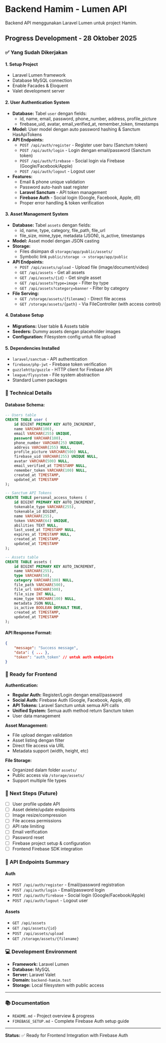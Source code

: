 # Backend Hamim - Lumen API

Backend API menggunakan Laravel Lumen untuk project Hamim.

## Progress Development - 28 Oktober 2025

### ✅ Yang Sudah Dikerjakan

#### 1. **Setup Project**
- Laravel Lumen framework
- Database MySQL connection
- Enable Facades & Eloquent
- Valet development server

#### 2. **User Authentication System**
- **Database:** Tabel `user` dengan fields:
  - id, name, email, password, phone_number, address, profile_picture
  - firebase_uid, avatar, email_verified_at, remember_token, timestamps
- **Model:** User model dengan auto password hashing & Sanctum HasApiTokens
- **API Endpoints:**
  - `POST /api/auth/register` - Register user baru (Sanctum token)
  - `POST /api/auth/login` - Login dengan email/password (Sanctum token)
  - `POST /api/auth/firebase` - Social login via Firebase (Google/Facebook/Apple)
  - `POST /api/auth/logout` - Logout user
- **Features:**
  - Email & phone unique validation
  - Password auto-hash saat register
  - **Laravel Sanctum** - API token management
  - **Firebase Auth** - Social login (Google, Facebook, Apple, dll)
  - Proper error handling & token verification

#### 3. **Asset Management System**
- **Database:** Tabel `assets` dengan fields:
  - id, name, type, category, file_path, file_url
  - file_size, mime_type, metadata (JSON), is_active, timestamps
- **Model:** Asset model dengan JSON casting
- **Storage:** 
  - Files disimpan di `storage/app/public/assets/`
  - Symbolic link `public/storage -> storage/app/public`
- **API Endpoints:**
  - `POST /api/assets/upload` - Upload file (image/document/video)
  - `GET /api/assets` - Get all assets
  - `GET /api/assets/{id}` - Get single asset
  - `GET /api/assets?type=image` - Filter by type
  - `GET /api/assets?category=banner` - Filter by category
- **File Serving:**
  - `GET /storage/assets/{filename}` - Direct file access
  - `GET /storage/assets/{path}` - Via FileController (with access control)

#### 4. **Database Setup**
- **Migrations:** User table & Assets table
- **Seeders:** Dummy assets dengan placeholder images
- **Configuration:** Filesystem config untuk file upload

#### 5. **Dependencies Installed**
- `laravel/sanctum` - API authentication
- `firebase/php-jwt` - Firebase token verification
- `guzzlehttp/guzzle` - HTTP client for Firebase API
- `league/flysystem` - File system abstraction
- Standard Lumen packages

### 🔧 Technical Details

#### **Database Schema:**
```sql
-- Users table
CREATE TABLE user (
    id BIGINT PRIMARY KEY AUTO_INCREMENT,
    name VARCHAR(100),
    email VARCHAR(255) UNIQUE,
    password VARCHAR(100),
    phone_number VARCHAR(25) UNIQUE,
    address VARCHAR(255) NULL,
    profile_picture VARCHAR(500) NULL,
    firebase_uid VARCHAR(255) UNIQUE NULL,
    avatar VARCHAR(500) NULL,
    email_verified_at TIMESTAMP NULL,
    remember_token VARCHAR(100) NULL,
    created_at TIMESTAMP,
    updated_at TIMESTAMP
);

-- Sanctum API Tokens
CREATE TABLE personal_access_tokens (
    id BIGINT PRIMARY KEY AUTO_INCREMENT,
    tokenable_type VARCHAR(255),
    tokenable_id BIGINT,
    name VARCHAR(255),
    token VARCHAR(64) UNIQUE,
    abilities TEXT NULL,
    last_used_at TIMESTAMP NULL,
    expires_at TIMESTAMP NULL,
    created_at TIMESTAMP,
    updated_at TIMESTAMP
);

-- Assets table
CREATE TABLE assets (
    id BIGINT PRIMARY KEY AUTO_INCREMENT,
    name VARCHAR(255),
    type VARCHAR(50),
    category VARCHAR(100) NULL,
    file_path VARCHAR(500),
    file_url VARCHAR(500),
    file_size INT NULL,
    mime_type VARCHAR(100) NULL,
    metadata JSON NULL,
    is_active BOOLEAN DEFAULT TRUE,
    created_at TIMESTAMP,
    updated_at TIMESTAMP
);
```

#### **API Response Format:**
```json
{
    "message": "Success message",
    "data": { ... },
    "token": "auth_token" // untuk auth endpoints
}
```

### 🚀 Ready for Frontend

**Authentication:**
- **Regular Auth:** Register/Login dengan email/password
- **Social Auth:** Firebase Auth (Google, Facebook, Apple, dll)
- **API Tokens:** Laravel Sanctum untuk semua API calls
- **Unified System:** Semua auth method return Sanctum token
- User data management

**Asset Management:**
- File upload dengan validation
- Asset listing dengan filter
- Direct file access via URL
- Metadata support (width, height, etc)

**File Storage:**
- Organized dalam folder `assets/`
- Public access via `/storage/assets/`
- Support multiple file types

### 📝 Next Steps (Future)
- [ ] User profile update API
- [ ] Asset delete/update endpoints
- [ ] Image resize/compression
- [ ] File access permissions
- [ ] API rate limiting
- [ ] Email verification
- [ ] Password reset
- [ ] Firebase project setup & configuration
- [ ] Frontend Firebase SDK integration

### 🔗 API Endpoints Summary

#### Auth
- `POST /api/auth/register` - Email/password registration
- `POST /api/auth/login` - Email/password login
- `POST /api/auth/firebase` - Social login (Google/Facebook/Apple)
- `POST /api/auth/logout` - Logout user

#### Assets
- `GET /api/assets`
- `GET /api/assets/{id}`
- `POST /api/assets/upload`
- `GET /storage/assets/{filename}`

### 💻 Development Environment
- **Framework:** Laravel Lumen
- **Database:** MySQL
- **Server:** Laravel Valet
- **Domain:** `backend-hamim.test`
- **Storage:** Local filesystem with public access

---
### 📚 Documentation
- `README.md` - Project overview & progress
- `FIREBASE_SETUP.md` - Complete Firebase Auth setup guide

---
**Status:** ✅ Ready for Frontend Integration with Firebase Auth